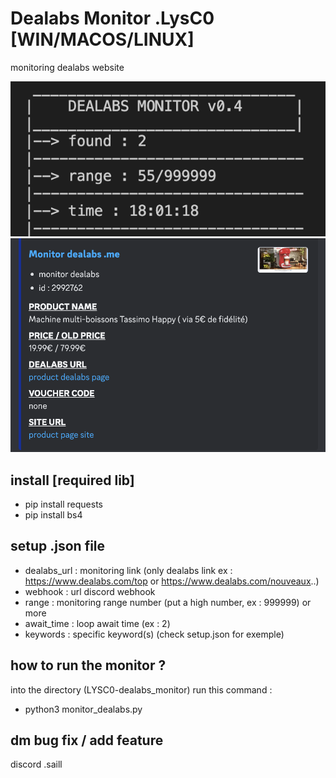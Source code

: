 # Dealabs Monitor .LysC0 [WIN/MACOS/LINUX]

monitoring dealabs website 

![info](img/info.png)
![info](img/webhook.png)

## install [required lib]

- pip install requests
- pip install bs4

## setup .json file

- dealabs_url : monitoring link (only dealabs link ex : https://www.dealabs.com/top or https://www.dealabs.com/nouveaux..) 
- webhook : url discord webhook
- range : monitoring range number (put a high number, ex : 999999) or more 
- await_time : loop await time (ex : 2)
- keywords : specific keyword(s) (check setup.json for exemple)

## how to run the monitor ? ##

into the directory (LYSC0-dealabs_monitor) run this command :
- python3 monitor_dealabs.py

## dm bug fix / add feature ##
discord  .saill
